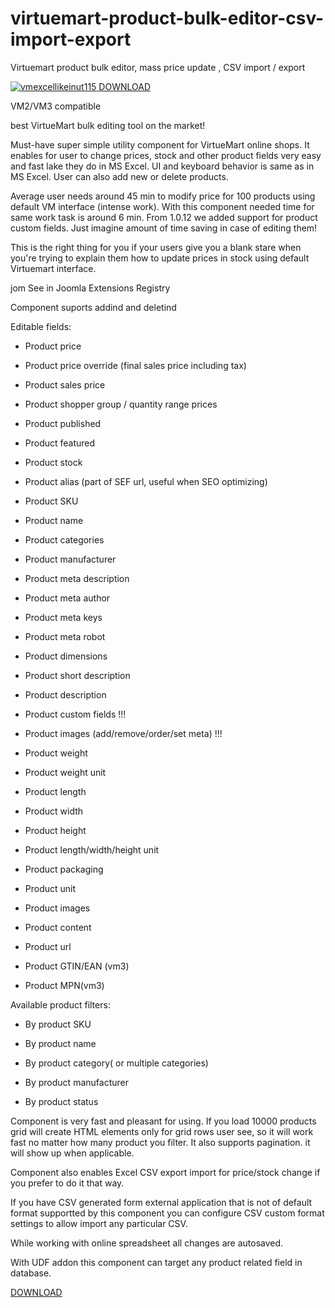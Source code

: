 # virtuemart-product-bulk-editor-csv-import-export
Virtuemart product bulk editor, mass price update , CSV import / export

<a href="http://holest.com/index.php/holest-outsourcing/joomla-wordpress/virtuemart-excel-like-product-manager.html">
<img style="max-width: 100%;" src="http://holest.com/images/vmexcellikeinut115.jpg" alt="vmexcellikeinut115">
</a>

<a href="http://holest.com/index.php/holest-outsourcing/joomla-wordpress/virtuemart-excel-like-product-manager.html">
DOWNLOAD
</a>

VM2/VM3 compatible

best VirtueMart bulk editing tool on the market! 

Must-have super simple utility component for VirtueMart online shops. It enables for user to change prices, stock and other product fields very easy and fast lake they do in MS Excel. UI and keyboard behavior is same as in MS Excel. User can also add new or delete products.
 
Average user needs around 45 min to modify price for 100 products using default VM interface (intense work). With this component needed time for same work task is around 6 min. From 1.0.12 we added support for product custom fields. Just imagine amount of time saving in case of editing them!
 
This is the right thing for you if your users give you a blank stare when you're trying to explain them how to update prices in stock using default Virtuemart interface.
 
jom See in Joomla Extensions Registry
 
Component suports addind and deletind
 
Editable fields:
 
 
- Product price
 
- Product price override (final sales price including tax)
 
- Product sales price
 
- Product shopper group / quantity range prices
 
- Product published
 
- Product featured 
 
- Product stock
 
- Product alias (part of SEF url, useful when SEO optimizing)
 
- Product SKU
 
- Product name
 
- Product categories
 
- Product manufacturer
 
- Product meta description
 
- Product meta author
 
- Product meta keys
 
- Product meta robot
 
- Product dimensions
 
- Product short description
 
- Product description
 
- Product custom fields !!!
 
- Product images (add/remove/order/set meta) !!!
- Product weight

- Product weight unit

- Product length

- Product width

- Product height

- Product length/width/height unit

- Product packaging

- Product unit

- Product images

- Product content

- Product url

- Product GTIN/EAN (vm3)

- Product MPN(vm3)

 
 
Available product filters:
 
 
- By product SKU
 
- By product name
 
- By product category( or multiple categories)
 
- By product manufacturer
 
- By product status
 
Component is very fast and pleasant for using. If you load 10000 products grid will create HTML elements only for grid rows user see, so it will work fast no matter how many product you filter. It also supports pagination. it will show up when applicable.
 
Component also enables Excel CSV export import for price/stock change if you prefer to do it that way.
 
If you have CSV generated form external application that is not of default format supportted by this component you can configure CSV custom format settings  to allow import any particular CSV.
 
 
 
 
While working with online spreadsheet all changes are autosaved.
 
With UDF addon this component can target any product related field in database.

<a href="http://holest.com/index.php/holest-outsourcing/joomla-wordpress/virtuemart-excel-like-product-manager.html">
DOWNLOAD
</a>
